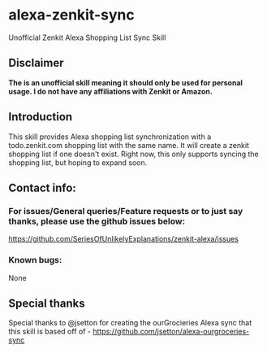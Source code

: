 # alexa-zenkit-sync

Unofficial Zenkit Alexa Shopping List Sync Skill

## Disclaimer

**The is an unofficial skill meaning it should only be used for personal usage. I do not have any affiliations with Zenkit or Amazon.**

## Introduction

This skill provides Alexa shopping list synchronization with a todo.zenkit.com shopping list with the same name. It will create a zenkit shopping list if one doesn't exist. Right now, this only supports syncing the shopping list, but hoping to expand soon.

## Contact info:
### For issues/General queries/Feature requests or to just say thanks, please use the github issues below:
https://github.com/SeriesOfUnlikelyExplanations/zenkit-alexa/issues

### Known bugs:
None

## Special thanks
Special thanks to @jsetton for creating the ourGrocieries Alexa sync that this skill is based off of - https://github.com/jsetton/alexa-ourgroceries-sync
